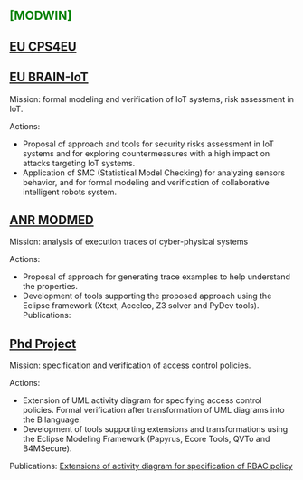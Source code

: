## <span style="color:green"> [MODWIN] </span>

## <span style="color:green"> [EU CPS4EU](https://cps4eu.eu/)  </span>

## <span style="color:green"> [EU BRAIN-IoT](https://www.brain-iot.eu/) </span>
Mission: formal modeling and verification of IoT systems, risk assessment in IoT. 

Actions: 
- Proposal of approach and tools for security risks assessment in IoT systems and for exploring countermeasures with a high impact on attacks targeting IoT systems. 
- Application of SMC (Statistical Model Checking) for analyzing sensors behavior, and for formal modeling and verification of collaborative intelligent robots system.


## <span style="color:green"> [ANR MODMED](http://vasco.imag.fr/MODMED/MODMEDHome.html) </span>

Mission: analysis of execution traces of cyber-physical systems 

Actions: 
- Proposal of approach for generating trace examples to help understand the properties. 
- Development of tools supporting the proposed approach using the Eclipse framework (Xtext, Acceleo, Z3 solver and PyDev tools).
Publications:



## <span style="color:green"> [Phd Project](https://theses.univ-oran1.dz/document/15201707t.pdf) </span>

Mission: specification and verification of access control policies.

Actions: 
- Extension of UML activity diagram for specifying access control policies. Formal verification    after transformation of UML diagrams into the B language. 
- Development of tools supporting extensions and transformations using the Eclipse Modeling Framework (Papyrus, Ecore Tools, QVTo and B4MSecure).

Publications:
[Extensions of activity diagram for specification of RBAC policy](http://www.iieta.org/download/file/fid/28047)

